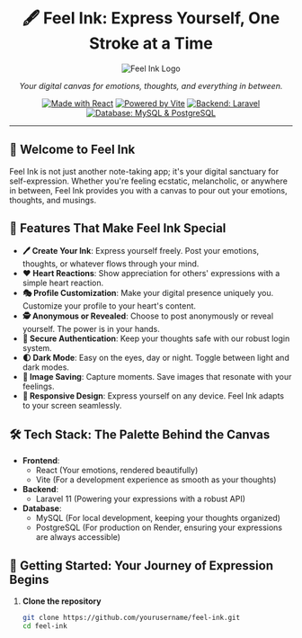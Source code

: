 <div align="center">

# 🖋️ Feel Ink: Express Yourself, One Stroke at a Time

![Feel Ink Logo](https://placeholder.svg?height=200&width=200&text=Feel+Ink)

*Your digital canvas for emotions, thoughts, and everything in between.*

[![Made with React](https://img.shields.io/badge/Made%20with-React-61DAFB?style=for-the-badge&logo=react)](https://reactjs.org/)
[![Powered by Vite](https://img.shields.io/badge/Powered%20by-Vite-646CFF?style=for-the-badge&logo=vite)](https://vitejs.dev/)
[![Backend: Laravel](https://img.shields.io/badge/Backend-Laravel-FF2D20?style=for-the-badge&logo=laravel)](https://laravel.com/)
[![Database: MySQL & PostgreSQL](https://img.shields.io/badge/Database-MySQL%20%7C%20PostgreSQL-4479A1?style=for-the-badge&logo=mysql&logoColor=white)](https://www.mysql.com/)

</div>

---

## 🌟 Welcome to Feel Ink

Feel Ink is not just another note-taking app; it's your digital sanctuary for self-expression. Whether you're feeling ecstatic, melancholic, or anywhere in between, Feel Ink provides you with a canvas to pour out your emotions, thoughts, and musings.

## 🎨 Features That Make Feel Ink Special

- **🖊️ Create Your Ink**: Express yourself freely. Post your emotions, thoughts, or whatever flows through your mind.
- **❤️ Heart Reactions**: Show appreciation for others' expressions with a simple heart reaction.
- **🎭 Profile Customization**: Make your digital presence uniquely you. Customize your profile to your heart's content.
- **🕵️ Anonymous or Revealed**: Choose to post anonymously or reveal yourself. The power is in your hands.
- **🔐 Secure Authentication**: Keep your thoughts safe with our robust login system.
- **🌓 Dark Mode**: Easy on the eyes, day or night. Toggle between light and dark modes.
- **💾 Image Saving**: Capture moments. Save images that resonate with your feelings.
- **📱 Responsive Design**: Express yourself on any device. Feel Ink adapts to your screen seamlessly.

## 🛠️ Tech Stack: The Palette Behind the Canvas

- **Frontend**: 
  - React (Your emotions, rendered beautifully)
  - Vite (For a development experience as smooth as your thoughts)
- **Backend**: 
  - Laravel 11 (Powering your expressions with a robust API)
- **Database**: 
  - MySQL (For local development, keeping your thoughts organized)
  - PostgreSQL (For production on Render, ensuring your expressions are always accessible)

## 🚀 Getting Started: Your Journey of Expression Begins

1. **Clone the repository**
   ```bash
   git clone https://github.com/yourusername/feel-ink.git
   cd feel-ink
